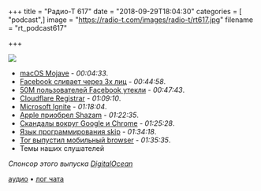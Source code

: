 +++
title = "Радио-Т 617"
date = "2018-09-29T18:04:30"
categories = [ "podcast",]
image = "https://radio-t.com/images/radio-t/rt617.jpg"
filename = "rt_podcast617"

+++

![](https://radio-t.com/images/radio-t/rt617.jpg)

- [macOS Mojave](https://www.apple.com/macos/mojave/) - *00:04:33*.
- [Facebook сливает через 3х лиц](https://gizmodo.com/facebook-is-giving-advertisers-access-to-your-shadow-co-1828476051) - *00:44:58*.
- [50М пользователей Facebook утекли](https://gizmodo.com/50-million-facebook-accounts-affected-in-massive-securi-1829394250) - *00:47:43*.
- [Cloudflare Registrar](https://blog.cloudflare.com/cloudflare-registrar/) - *01:09:10*.
- [Microsoft Ignite](https://www.geekwire.com/2018/9-biggest-announcements-microsoft-ignite-tech-conference/) - *01:18:04*.
- [Apple приобрел Shazam](https://www.apple.com/newsroom/2018/09/apple-acquires-shazam-offering-more-ways-to-discover-and-enjoy-music/) - *01:22:35*.
- [Скандалы вокруг Google и Chrome](https://9to5google.com/2018/09/25/google-chrome-70-fix-changes/) - *01:25:28*.
- [Язык программирования skip](https://SkipLang.github.io/index.html) - *01:34:18*.
- [Tor выпустил мобильный browser](https://venturebeat.com/2018/09/07/tor-gets-its-first-official-mobile-browser/) - *01:35:35*.
- Темы наших слушателей

*Спонсор этого выпуска [DigitalOcean](https://do.co/radiot)*


[аудио](https://cdn.radio-t.com/rt_podcast617.mp3) • [лог чата](http://chat.radio-t.com/logs/radio-t-617.html)
<audio src="https://cdn.radio-t.com/rt_podcast617.mp3" preload="none"></audio>
